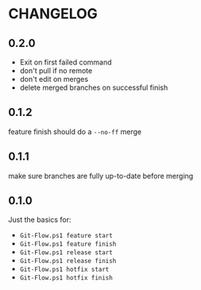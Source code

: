 # CHANGELOG

## 0.2.0

- Exit on first failed command
- don't pull if no remote
- don't edit on merges
- delete merged branches on successful finish

## 0.1.2

feature finish should do a `--no-ff` merge

## 0.1.1

make sure branches are fully up-to-date before merging

## 0.1.0

Just the basics for:
- `Git-Flow.ps1 feature start`
- `Git-Flow.ps1 feature finish`
- `Git-Flow.ps1 release start`
- `Git-Flow.ps1 release finish`
- `Git-Flow.ps1 hotfix start`
- `Git-Flow.ps1 hotfix finish`